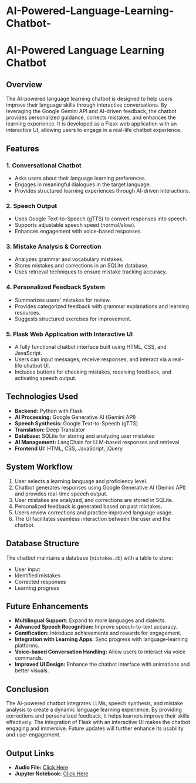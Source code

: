# AI-Powered-Language-Learning-Chatbot-
# AI-Powered Language Learning Chatbot

## Overview
The AI-powered language learning chatbot is designed to help users improve their language skills through interactive conversations. By leveraging the Google Gemini API and AI-driven feedback, the chatbot provides personalized guidance, corrects mistakes, and enhances the learning experience. It is developed as a Flask web application with an interactive UI, allowing users to engage in a real-life chatbot experience.

## Features
### 1. Conversational Chatbot
- Asks users about their language learning preferences.
- Engages in meaningful dialogues in the target language.
- Provides structured learning experiences through AI-driven interactions.

### 2. Speech Output
- Uses Google Text-to-Speech (gTTS) to convert responses into speech.
- Supports adjustable speech speed (normal/slow).
- Enhances engagement with voice-based responses.

### 3. Mistake Analysis & Correction
- Analyzes grammar and vocabulary mistakes.
- Stores mistakes and corrections in an SQLite database.
- Uses retrieval techniques to ensure mistake tracking accuracy.

### 4. Personalized Feedback System
- Summarizes users' mistakes for review.
- Provides categorized feedback with grammar explanations and learning resources.
- Suggests structured exercises for improvement.

### 5. Flask Web Application with Interactive UI
- A fully functional chatbot interface built using HTML, CSS, and JavaScript.
- Users can input messages, receive responses, and interact via a real-life chatbot UI.
- Includes buttons for checking mistakes, receiving feedback, and activating speech output.

## Technologies Used
- **Backend:** Python with Flask
- **AI Processing:** Google Generative AI (Gemini API)
- **Speech Synthesis:** Google Text-to-Speech (gTTS)
- **Translation:** Deep Translator
- **Database:** SQLite for storing and analyzing user mistakes
- **AI Management:** LangChain for LLM-based responses and retrieval
- **Frontend UI:** HTML, CSS, JavaScript, jQuery

## System Workflow
1. User selects a learning language and proficiency level.
2. Chatbot generates responses using Google Generative AI (Gemini API) and provides real-time speech output.
3. User mistakes are analyzed, and corrections are stored in SQLite.
4. Personalized feedback is generated based on past mistakes.
5. Users review corrections and practice improved language usage.
6. The UI facilitates seamless interaction between the user and the chatbot.

## Database Structure
The chatbot maintains a database (`mistakes.db`) with a table to store:
- User input
- Identified mistakes
- Corrected responses
- Learning progress

## Future Enhancements
- **Multilingual Support:** Expand to more languages and dialects.
- **Advanced Speech Recognition:** Improve speech-to-text accuracy.
- **Gamification:** Introduce achievements and rewards for engagement.
- **Integration with Learning Apps:** Sync progress with language-learning platforms.
- **Voice-based Conversation Handling:** Allow users to interact via voice commands.
- **Improved UI Design:** Enhance the chatbot interface with animations and better visuals.

## Conclusion
The AI-powered chatbot integrates LLMs, speech synthesis, and mistake analysis to create a dynamic language learning experience. By providing corrections and personalized feedback, it helps learners improve their skills effectively. The integration of Flask with an interactive UI makes the chatbot engaging and immersive. Future updates will further enhance its usability and user engagement.

## Output Links
- **Audio File:** [Click Here](https://drive.google.com/file/d/1yihuAoiYGx6ZiX4pWmQLl8Q5hBPC0XNR/view?usp=sharing)
- **Jupyter Notebook:** [Click Here](https://drive.google.com/file/d/1uOpjrOBV-57rER6UHimWfl2BmxQYsiq2/view?usp=sharing)
